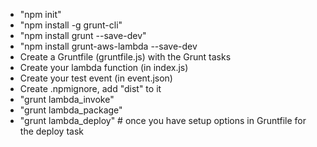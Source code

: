 - "npm init"
- "npm install -g grunt-cli"
- "npm install grunt --save-dev"
- "npm install grunt-aws-lambda --save-dev
- Create a Gruntfile (gruntfile.js) with the Grunt tasks
- Create your lambda function (in index.js)
- Create your test event (in event.json)
- Create .npmignore, add "dist" to it
- "grunt lambda_invoke"
- "grunt lambda_package"
- "grunt lambda_deploy" # once you have setup options in Gruntfile for the deploy task
